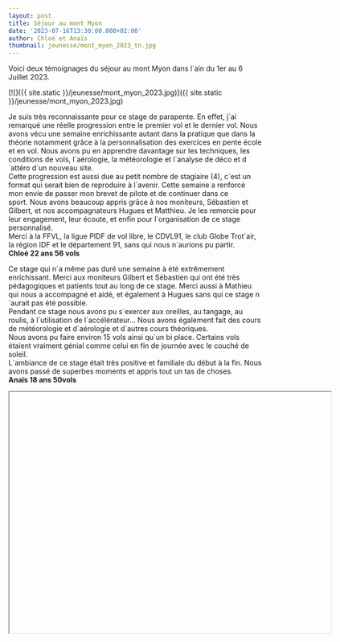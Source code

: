 ```yaml
---
layout: post
title: Séjour au mont Myon
date: '2023-07-16T13:30:00.000+02:00'
author: Chloé et Anaïs
thumbnail: jeunesse/mont_myon_2023_tn.jpg
---
```

Voici deux témoignages du séjour au mont Myon dans l´ain du 1er au 6 Juillet 2023.

[![]({{ site.static }}/jeunesse/mont_myon_2023.jpg)]({{ site.static }}/jeunesse/mont_myon_2023.jpg)

Je suis très reconnaissante pour ce stage de parapente. En effet, j´ai remarqué une réelle progression entre le premier
vol et le dernier vol. Nous avons vécu une semaine enrichissante autant dans la pratique que dans la théorie notamment
grâce à la personnalisation des exercices en pente école et en vol. Nous avons pu en apprendre davantage sur les
techniques, les conditions de vols, l´aérologie, la météorologie et l´analyse de déco et d´attéro d´un nouveau site.  
Cette progression est aussi due au petit nombre de stagiaire (4), c´est un format qui serait bien de reproduire à l´avenir.
Cette semaine a renforcé mon envie de passer mon brevet de pilote et de continuer dans ce sport. Nous avons beaucoup appris
grâce à nos moniteurs, Sébastien et Gilbert, et nos accompagnateurs Hugues et Matthieu. Je les remercie pour leur engagement,
leur écoute, et enfin pour l´organisation de ce stage personnalisé.  
Merci à la FFVL, la ligue PIDF de vol libre, le CDVL91, le club Globe Trot´air, la région IDF et le département 91,
sans qui nous n´aurions pu partir.  
**Chloé 22 ans 56 vols**


Ce stage qui n´a même pas duré une semaine à été extrêmement enrichissant. Merci aux moniteurs Gilbert et Sébastien qui
ont été très pédagogiques et patients tout au long de ce stage. Merci aussi à Mathieu qui nous a accompagné et aidé, et
également à Hugues sans qui ce stage n´aurait pas été possible.  
Pendant ce stage nous avons pu s´exercer aux oreilles, au tangage, au roulis, à l´utilisation de l´accélérateur...
Nous avons également fait des cours de météorologie et d´aérologie et d´autres cours théoriques.  
Nous avons pu faire environ 15 vols ainsi qu´un bi place. Certains vols étaient vraiment génial comme celui en fin de
journée avec le couché de soleil.  
L´ambiance de ce stage était très positive et familiale du début à la fin. Nous avons passé de superbes moments et appris
tout un tas de choses.  
**Anaïs 18 ans 50vols**

<iframe src="" width="640" height="480" allow="autoplay"></iframe>

